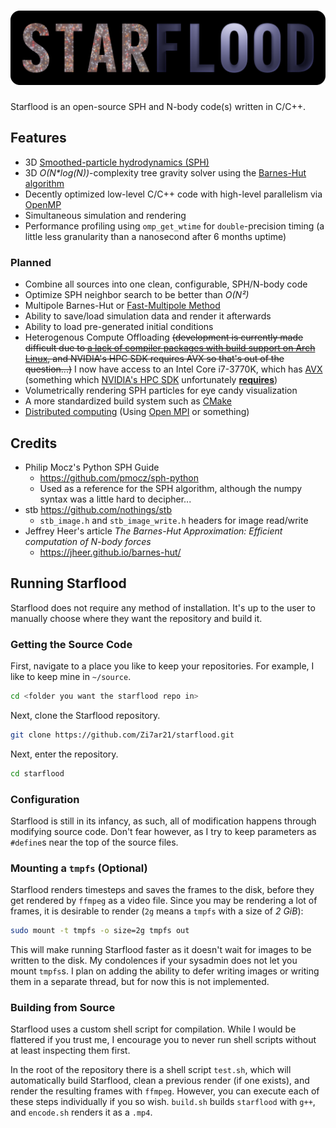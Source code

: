 # ![Starflood](images/starflood-badge.png)

Starflood is an open-source SPH and N-body code(s) written in C/C++.

## Features

- 3D [Smoothed-particle hydrodynamics (SPH)](https://en.wikipedia.org/wiki/Smoothed-particle_hydrodynamics)
- 3D _O(N*log(N))_-complexity tree gravity solver using the [Barnes-Hut algorithm](https://en.wikipedia.org/wiki/Barnes%E2%80%93Hut_simulation)
- Decently optimized low-level C/C++ code with high-level parallelism via [OpenMP](www.openmp.org)
- Simultaneous simulation and rendering
- Performance profiling using `omp_get_wtime` for `double`-precision timing (a little less granularity than a nanosecond after 6 months uptime)

### Planned

- Combine all sources into one clean, configurable, SPH/N-body code
- Optimize SPH neighbor search to be better than _O(N²)_
- Multipole Barnes-Hut or [Fast-Multipole Method](https://en.wikipedia.org/wiki/Fast_multipole_method)
- Ability to save/load simulation data and render it afterwards
- Ability to load pre-generated initial conditions
- Heterogenous Compute  Offloading ~~(development is currently made difficult due to [a lack of compiler packages with build support on Arch Linux](https://bugs.archlinux.org/task/63227), and NVIDIA's HPC SDK requires AVX so that's out of the question...)~~ I now have access to an Intel Core i7-3770K, which has [AVX](https://en.wikipedia.org/wiki/Advanced_Vector_Extensions) (something which [NVIDIA's HPC SDK](https://developer.nvidia.com/hpc-sdk) unfortunately [**requires**](https://forums.developer.nvidia.com/t/nvidia-hpc-sdk-version-22-1-mpi-question/202949))
- Volumetrically rendering SPH particles for eye candy visualization
- A more standardized build system such as [CMake](https://cmake.org/)
- [Distributed computing](https://en.wikipedia.org/wiki/Distributed_computing) (Using [Open MPI](https://www.open-mpi.org/) or something)

## Credits

- Philip Mocz's Python SPH Guide
  -  <https://github.com/pmocz/sph-python>
  - Used as a reference for the SPH algorithm, although the numpy syntax was a little hard to decipher...
- stb https://github.com/nothings/stb
  - `stb_image.h` and `stb_image_write.h` headers for image read/write
- Jeffrey Heer's article _The Barnes-Hut Approximation: Efficient computation of N-body forces_
  - <https://jheer.github.io/barnes-hut/>

## Running Starflood

Starflood does not require any method of installation. It's up to the user to manually choose where they want the repository and build it.

### Getting the Source Code

First, navigate to a place you like to keep your repositories. For example, I like to keep mine in `~/source`.

```sh
cd <folder you want the starflood repo in>
```

Next, clone the Starflood repository.

```sh
git clone https://github.com/Zi7ar21/starflood.git
```

Next, enter the repository.

```sh
cd starflood
```

### Configuration

Starflood is still in its infancy, as such, all of modification happens through modifying source code. Don't fear however, as I try to keep parameters as `#define`s near the top of the source files.

### Mounting a `tmpfs` (Optional)

Starflood renders timesteps and saves the frames to the disk, before they get rendered by `ffmpeg` as a video file. Since you may be rendering a lot of frames, it is desirable to render (`2g` means a `tmpfs` with a size of _2 GiB_):

```sh
sudo mount -t tmpfs -o size=2g tmpfs out
```

This will make running Starflood faster as it doesn't wait for images to be written to the disk. My condolences if your sysadmin does not let you mount `tmpfs`s. I plan on adding the ability to defer writing images or writing them in a separate thread, but for now this is not implemented.

### Building from Source

Starflood uses a custom shell script for compilation. While I would be flattered if you trust me, I encourage you to never run shell scripts without at least inspecting them first.

In the root of the repository there is a shell script `test.sh`, which will automatically build Starflood, clean a previous render (if one exists), and render the resulting frames with `ffmpeg`. However, you can execute each of these steps individually if you so wish. `build.sh` builds `starflood` with `g++`, and `encode.sh` renders it as a `.mp4`.
